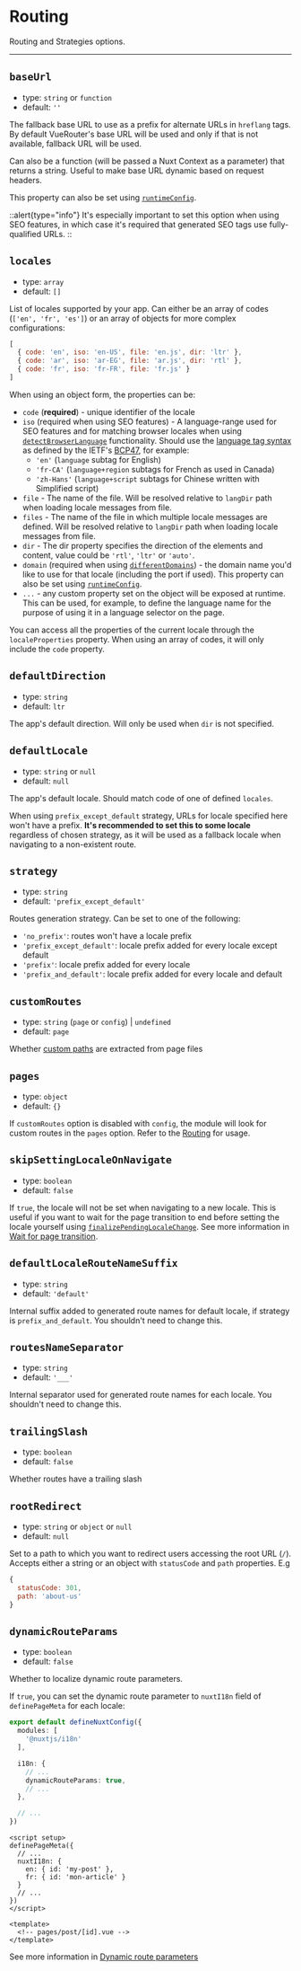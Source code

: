 # Routing

Routing and Strategies options.

---

## `baseUrl`

- type: `string` or `function`
- default: `''`

The fallback base URL to use as a prefix for alternate URLs in `hreflang` tags. By default VueRouter's base URL will be used and only if that is not available, fallback URL will be used.

Can also be a function (will be passed a Nuxt Context as a parameter) that returns a string. Useful to make base URL dynamic based on request headers.

This property can also be set using [`runtimeConfig`](./runtime-config).

::alert{type="info"}
It's especially important to set this option when using SEO features, in which case it's required that generated SEO tags use fully-qualified URLs.
::

## `locales`

- type: `array`
- default: `[]`

List of locales supported by your app. Can either be an array of codes (`['en', 'fr', 'es']`) or an array of objects for more complex configurations:

```js
[
  { code: 'en', iso: 'en-US', file: 'en.js', dir: 'ltr' },
  { code: 'ar', iso: 'ar-EG', file: 'ar.js', dir: 'rtl' },
  { code: 'fr', iso: 'fr-FR', file: 'fr.js' }
]
```

When using an object form, the properties can be:

- `code` (**required**) - unique identifier of the locale
- `iso` (required when using SEO features) - A language-range used for SEO features and for matching browser locales when using [`detectBrowserLanguage`](#detectbrowserlanguage) functionality. Should use the [language tag syntax](https://www.w3.org/International/articles/language-tags/) as defined by the IETF's [BCP47](https://www.rfc-editor.org/info/bcp47), for example:
  * `'en'` (`language` subtag for English)
  * `'fr-CA'` (`language+region` subtags for French as used in Canada)
  * `'zh-Hans'` (`language+script` subtags for Chinese written with Simplified script)
- `file` - The name of the file. Will be resolved relative to `langDir` path when loading locale messages from file.
- `files` - The name of the file in which multiple locale messages are defined. Will be resolved relative to `langDir` path when loading locale messages from file.
- `dir` - The dir property specifies the direction of the elements and content, value could be `'rtl'`, `'ltr'` or `'auto'`.
- `domain` (required when using [`differentDomains`](/options/domain#differentdomains)) - the domain name you'd like to use for that locale (including the port if used). This property can also be set using [`runtimeConfig`](./runtime-config).
- `...` - any custom property set on the object will be exposed at runtime. This can be used, for example, to define the language name for the purpose of using it in a language selector on the page.

You can access all the properties of the current locale through the `localeProperties` property. When using an array of codes, it will only include the `code` property.


## `defaultDirection`

- type: `string`
- default: `ltr`

The app's default direction. Will only be used when `dir` is not specified.

## `defaultLocale`

- type: `string` or `null`
- default: `null`

The app's default locale. Should match code of one of defined `locales`.

When using `prefix_except_default` strategy, URLs for locale specified here won't have a prefix. **It's recommended to set this to some locale** regardless of chosen strategy, as it will be used as a fallback locale when navigating to a non-existent route.

## `strategy`

- type: `string`
- default: `'prefix_except_default'`

Routes generation strategy. Can be set to one of the following:

- `'no_prefix'`: routes won't have a locale prefix
- `'prefix_except_default'`: locale prefix added for every locale except default
- `'prefix'`: locale prefix added for every locale
- `'prefix_and_default'`: locale prefix added for every locale and default

## `customRoutes`

- type: `string` (`page` or `config`) | `undefined`
- default: `page`

Whether [custom paths](/guide/custom-paths) are extracted from page files

## `pages`

- type: `object`
- default: `{}`

If `customRoutes` option is disabled with `config`, the module will look for custom routes in the `pages` option. Refer to the [Routing](/guide/routing-strategies) for usage.

## `skipSettingLocaleOnNavigate`

- type: `boolean`
- default: `false`

If `true`, the locale will not be set when navigating to a new locale. This is useful if you want to wait for the page transition to end before setting the locale yourself using [`finalizePendingLocaleChange`](/api/vue-i18n#finalizependinglocalechange). See more information in [Wait for page transition](/guide/lang-switcher#wait-for-page-transition).

## `defaultLocaleRouteNameSuffix`

- type: `string`
- default: `'default'`

Internal suffix added to generated route names for default locale, if strategy is `prefix_and_default`. You shouldn't need to change this.

## `routesNameSeparator`

- type: `string`
- default: `'___'`

Internal separator used for generated route names for each locale. You shouldn't need to change this.

## `trailingSlash`

- type: `boolean`
- default: `false`

Whether routes have a trailing slash

## `rootRedirect`

- type: `string` or `object` or `null`
- default: `null`

Set to a path to which you want to redirect users accessing the root URL (`/`). Accepts either a string or an object with `statusCode` and `path` properties. E.g

```js
{
  statusCode: 301,
  path: 'about-us'
}
```

## `dynamicRouteParams`

- type: `boolean`
- default: `false`

Whether to localize dynamic route parameters. 

If `true`, you can set the dynamic route parameter to `nuxtI18n` field of `definePageMeta` for each locale:

```ts {}[nuxt.config.ts]
export default defineNuxtConfig({
  modules: [
    '@nuxtjs/i18n'
  ],

  i18n: {
    // ...
    dynamicRouteParams: true,
    // ...
  },

  // ...
})
```

```vue
<script setup>
definePageMeta({
  // ...
  nuxtI18n: {
    en: { id: 'my-post' },
    fr: { id: 'mon-article' }
  }
  // ...
})
</script>

<template>
  <!-- pages/post/[id].vue -->
</template>
```

See more information in [Dynamic route parameters](/guide/lang-switcher#dynamic-route-parameters)
